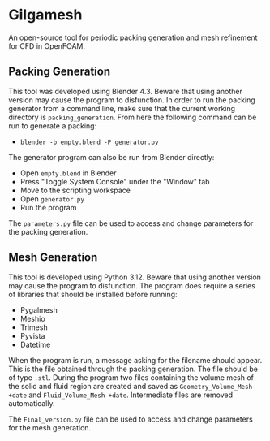 # Gilgamesh

An open-source tool for periodic packing generation and mesh refinement for CFD in OpenFOAM.

## Packing Generation
This tool was developed using Blender 4.3. Beware that using another version may cause the program to disfunction.
In order to run the packing generator from a command line, make sure that the current working directory is ```packing_generation```. From here the following command can be run to generate a packing:

- ```blender -b empty.blend -P generator.py```

The generator program can also be run from Blender directly:
- Open ```empty.blend``` in Blender
- Press "Toggle System Console" under the "Window" tab
- Move to the scripting workspace
- Open ```generator.py```
- Run the program

The ```parameters.py``` file can be used to access and change parameters for the packing generation. 

## Mesh Generation
This tool is developed using Python 3.12. Beware that using another version may cause the program to disfunction. 
The program does require a series of libraries that should be installed before running:

- Pygalmesh
- Meshio
- Trimesh
- Pyvista
- Datetime

When the program is run, a message asking for the filename should appear. This is the file obtained through the packing generation. The file should be of type ```.stl```. During the program two files containing the volume mesh of the solid and fluid region are created and saved as ```Geometry_Volume_Mesh +date``` and ```Fluid_Volume_Mesh +date```. Intermediate files are removed automatically.

The ```Final_version.py``` file can be used to access and change parameters for the mesh generation.
